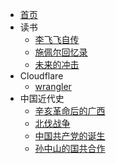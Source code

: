 - [首页](index.md)
- 读书
  - [李飞飞自传](读书/李飞飞自传.md)
  - [施佩尔回忆录](读书/施佩尔回忆录.md)
  - [未来的冲击](读书/未来的冲击.md)
- Cloudflare
  - [wrangler](cloudflare/wrangler.md) 
- 中国近代史
  - [辛亥革命后的广西](中国近代史/辛亥革命后的广西.md)
  - [北伐战争](中国近代史/北伐战争.md)
  - [中国共产党的诞生](中国近代史/中国共产党的诞生.md)
  - [孙中山的国共合作](中国近代史/孙中山的国共合作.md)
